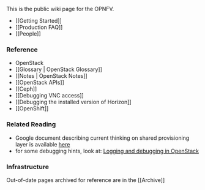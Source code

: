 This is the public wiki page for the OPNFV.

* [[Getting Started]]
* [[Production FAQ]] 
* [[People]]

### Reference
* OpenStack
 * [[Glossary | OpenStack Glossary]]
 * [[Notes | OpenStack Notes]]
 * [[OpenStack APIs]]
* [[Ceph]]
* [[Debugging VNC access]]
* [[Debugging the installed version of Horizon]]
* [[OpenShift]]

### Related Reading
* Google document describing current thinking on shared provisioning layer is available [here](https://docs.google.com/document/d/110avjh50FpwprMdMb_z2LS8n2TjUsh2xbSqHm3qAAOw/edit?usp=sharing)
* for some debugging hints, look at: [Logging and debugging in OpenStack](http://vmartinezdelacruz.com/logging-and-debugging-in-openstack/)

### Infrastructure 

Out-of-date pages archived for reference are in the [[Archive]]
